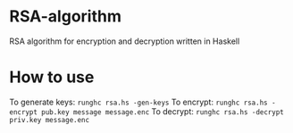 # RSA-algorithm
RSA algorithm for encryption and decryption written in Haskell

# How to use
To generate keys: `runghc rsa.hs -gen-keys`
To encrypt: `runghc rsa.hs -encrypt pub.key message message.enc`
To decrypt: `runghc rsa.hs -decrypt priv.key message.enc`
